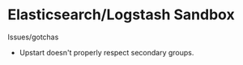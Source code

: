 # Elasticsearch/Logstash Sandbox

Issues/gotchas

* Upstart doesn't properly respect secondary groups.

